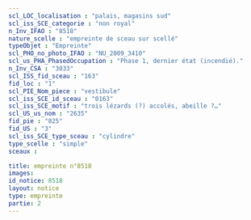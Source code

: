 ```yaml
---
scl_LOC_localisation : "palais, magasins sud"
scl_iss_SCE_categorie : "non royal"
n_Inv_IFAO : "8518"
nature_scelle : "empreinte de sceau sur scellé"
typeObjet : "Empreinte"
scl_PHO_no_photo_IFAO : "NU_2009_3410"
scl_us_PHA_PhasedOccupation : "Phase 1, dernier état (incendié)."
n_Inv_CSA : "3033"
scl_ISS_fid_sceau : "163"
fid_loc : "1"
scl_PIE_Nom_piece : "vestibule"
scl_iss_SCE_id_sceau : "0163"
scl_iss_SCE_motif : "trois lézards (?) accolés, abeille ?…"
scl_US_us_nom : "2635"
fid_pie : "825"
fid_US : "3"
scl_iss_SCE_type_sceau : "cylindre"
type_scelle : "simple"
sceaux :

title: empreinte n°8518
images: 
id_notice: 8518
layout: notice
type: empreinte
partie: 2
---
```

